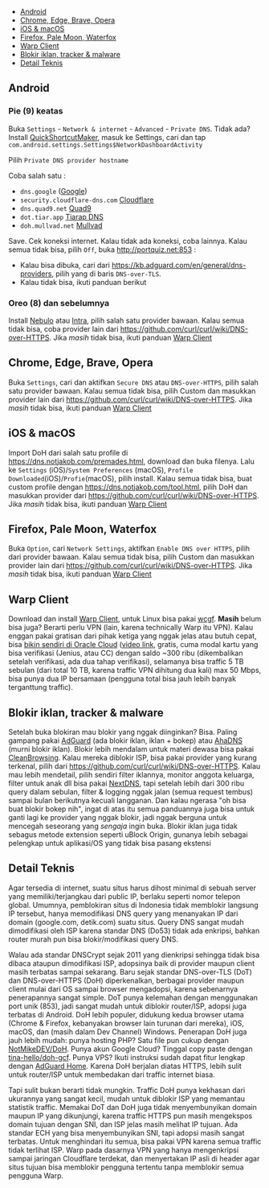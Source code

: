 * [Android](#android)
* [Chrome, Edge, Brave, Opera](#chrome)
* [iOS & macOS](#apple)
* [Firefox, Pale Moon, Waterfox](#firefox)
* [Warp Client](#warp)
* [Blokir iklan, tracker & malware](#hipokrit)
* [Detail Teknis](#blabber)

<a name="android"></a>
## Android
### Pie (9) keatas
 Buka `Settings` - `Network & internet` - `Advanced` - `Private DNS`. Tidak ada? Install [QuickShortcutMaker](https://play.google.com/store/apps/details?id=com.sika524.android.quickshortcut), masuk ke Settings, cari dan tap `com.android.settings.Settings$NetworkDashboardActivity`
 
 Pilih `Private DNS provider hostname`
 
 Coba salah satu :
 * `dns.google` ([Google](https://developers.google.com/speed/public-dns/docs/dns-over-tls))
 * `security.cloudflare-dns.com` [Cloudflare](https://developers.cloudflare.com/1.1.1.1/1.1.1.1-for-families/setup-instructions/dns-over-https)
 * `dns.quad9.net` [Quad9](https://www.quad9.net/service/service-addresses-and-features#rec)
 * `dot.tiar.app` [Tiarap DNS](https://github.com/pengelana/blocklist#dot-dns-over-tls)
 * `doh.mullvad.net` [Mullvad](https://mullvad.net/en/help/dns-over-https-and-dns-over-tls/)
 
 Save. Cek koneksi internet. Kalau tidak ada koneksi, coba lainnya. Kalau semua tidak bisa, pilih `Off`, buka http://portquiz.net:853 :
 * Kalau bisa dibuka, cari dari https://kb.adguard.com/en/general/dns-providers, pilih yang di baris `DNS-over-TLS`.
 * Kalau tidak bisa, ikuti panduan berikut

### Oreo (8) dan sebelumnya
 Install [Nebulo](https://play.google.com/store/apps/details?id=com.frostnerd.smokescreen) atau [Intra](https://play.google.com/store/apps/details?id=app.intra), pilih salah satu provider bawaan. Kalau semua tidak bisa, coba provider lain dari https://github.com/curl/curl/wiki/DNS-over-HTTPS. Jika *masih* tidak bisa, ikuti panduan [Warp Client](#warp)
 
 <a name="chrome"></a>
 ## Chrome, Edge, Brave, Opera
 Buka `Settings`, cari dan aktifkan `Secure DNS` atau `DNS-over-HTTPS`, pilih salah satu provider bawaan. Kalau semua tidak bisa, pilih Custom dan masukkan provider lain dari https://github.com/curl/curl/wiki/DNS-over-HTTPS. Jika *masih* tidak bisa, ikuti panduan [Warp Client](#warp)
 
 <a name="apple"></a>
 ## iOS & macOS
 Import DoH dari salah satu profile di https://dns.notjakob.com/premades.html, download dan buka filenya. Lalu ke `Settings` (iOS)/`System Preferences` (macOS), `Profile Downloaded`(iOS)/`Profie`(macOS), pilih install. Kalau semua tidak bisa, buat custom profile dengan https://dns.notjakob.com/tool.html, pilih DoH dan masukkan provider dari https://github.com/curl/curl/wiki/DNS-over-HTTPS. Jika *masih* tidak bisa, ikuti panduan [Warp Client](#warp)

<a name="firefox"></a>
## Firefox, Pale Moon, Waterfox
Buka `Option`, cari `Network Settings`, aktifkan `Enable DNS over HTTPS`, pilih dari provider bawaan. Kalau semua tidak bisa, pilih Custom dan masukkan provider lain dari https://github.com/curl/curl/wiki/DNS-over-HTTPS. Jika *masih* tidak bisa, ikuti panduan [Warp Client](#warp)

<a name="warp"></a>
## Warp Client
Download dan install [Warp Client](https://developers.cloudflare.com/warp-client/warp-for-everyone/setting-up), untuk Linux bisa pakai [wcgf](https://github.com/ViRb3/wgcf). **Masih** belum bisa juga? Berarti perlu VPN (lain, karena technically Warp itu VPN). Kalau enggan pakai gratisan dari pihak ketiga yang nggak jelas atau butuh cepat, bisa [bikin sendiri di Oracle Cloud](https://medium.com/@devinjaystokes/how-to-setup-an-ad-blocking-wireguard-vpn-server-with-pihole-in-the-cloud-for-free-e814e45aac50) ([video link](https://github.com/chadgeary/cloudblock#cloud-deployments), gratis, cuma modal kartu yang bisa verifikasi (Jenius, atau CC) dengan saldo ~300 ribu (dikembalikan setelah verifikasi, ada dua tahap verifikasi), selamanya bisa traffic 5 TB sebulan (dari total 10 TB, karena traffic VPN dihitung dua kali) max 50 Mbps, bisa punya dua IP bersamaan (pengguna total bisa jauh lebih banyak terganttung traffic).

<a name="hipokrit"></a>
## Blokir iklan, tracker & malware
Setelah buka blokiran mau blokir yang nggak diinginkan? Bisa. Paling gampang pakai [AdGuard](https://kb.adguard.com/en/dns/setup-guide) (ada blokir iklan, iklan + bokep) atau [AhaDNS](https://ahadns.com/) (murni blokir iklan). Blokir lebih mendalam untuk materi dewasa bisa pakai [CleanBrowsing](https://cleanbrowsing.org/guides/). Kalau mereka diblokir ISP, bisa pakai provider yang kurang terkenal, pilih dari https://github.com/curl/curl/wiki/DNS-over-HTTPS. Kalau mau lebih mendetail, pilih sendiri filter iklannya, monitor anggota keluarga, filter untuk anak dll bisa pakai [NextDNS](https://nextdns.io/), tapi setelah lebih dari 300 ribu query dalam sebulan, filter & logging nggak jalan (semua request tembus) sampai bulan berikutnya kecuali langganan. Dan kalau ngerasa "oh bisa buat blokir bokep nih", ingat di atas itu semua panduannya juga bisa untuk ganti lagi ke provider yang nggak blokir, jadi nggak berguna untuk mencegah seseorang yang *sengaja* ingin buka. Blokir iklan juga tidak sebagus metode extension seperti uBlock Origin, gunanya lebih sebagai pelengkap untuk aplikasi/OS yang tidak bisa pasang ekstensi

<a name="blabber"></a>
## Detail Teknis
Agar tersedia di internet, suatu situs harus dihost minimal di sebuah server yang memiliki/terjangkau dari public IP, berlaku seperti nomor telepon global. Umumnya, pemblokiran situs di Indonesia tidak memblokir langsung IP tersebut, hanya memodifikasi DNS query yang menanyakan IP dari domain (google.com, detik.com) suatu situs. Query DNS sangat mudah dimodifikasi oleh ISP karena standar DNS (Do53) tidak ada enkripsi, bahkan router murah pun bisa blokir/modifikasi query DNS.

Walau ada standar DNSCrypt sejak 2011 yang dienkripsi sehingga tidak bisa dibaca ataupun dimodifikasi ISP, adopsinya baik di provider maupun client masih terbatas sampai sekarang. Baru sejak standar DNS-over-TLS (DoT) dan DNS-over-HTTPS (DoH) diperkenalkan, berbagai provider maupun client mulai dari OS sampai browser mengadopsi, karena sebenarnya penerapannya sangat simple. DoT punya kelemahan dengan menggunakan port unik (853), jadi sangat mudah untuk diblokir router/ISP, adopsi juga terbatas di Android. DoH lebih populer, didukung kedua browser utama (Chrome & Firefox, kebanyakan browser lain turunan dari mereka), iOS, macOS, dan (masih dalam Dev Channel) Windows. Penerapan DoH juga jauh lebih mudah: punya hosting PHP? Satu file pun cukup dengan [NotMikeDEV/DoH](https://github.com/NotMikeDEV/DoH). Punya akun Google Cloud? Tinggal copy paste dengan [tina-hello/doh-gcf](https://github.com/tina-hello/doh-gcf/tree/simpleDo53). Punya VPS? Ikuti instruksi sudah dapat fitur lengkap dengan [AdGuard Home](https://github.com/AdguardTeam/AdGuardHome). Karena DoH berjalan diatas HTTPS, lebih sulit untuk router/ISP untuk membedakan dari traffic internet biasa.

Tapi sulit bukan berarti tidak mungkin. Traffic DoH punya kekhasan dari ukurannya yang sangat kecil, mudah untuk diblokir ISP yang memantau statistik traffic. Memakai DoT dan DoH juga tidak menyembunyikan domain maupun IP yang dikunjungi, karena traffic HTTPS pun masih mengekspos domain tujuan dengan SNI, dan ISP jelas masih melihat IP tujuan. Ada standar ECH yang bisa menyembunyikan SNI, tapi adopsi masih sangat terbatas. Untuk menghindari itu semua, bisa pakai VPN karena semua traffic tidak terlihat ISP. Warp pada dasarnya VPN yang hanya mengenkripsi sampai jaringan Cloudflare terdekat, dan menyertakan IP asli di header agar situs tujuan bisa memblokir pengguna tertentu tanpa memblokir semua pengguna Warp.
